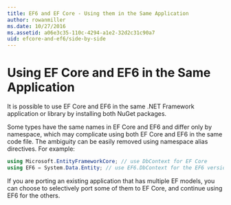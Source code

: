 ```yaml
---
title: EF6 and EF Core - Using them in the Same Application
author: rowanmiller
ms.date: 10/27/2016
ms.assetid: a06e3c35-110c-4294-a1e2-32d2c31c90a7
uid: efcore-and-ef6/side-by-side
---
```

# Using EF Core and EF6 in the Same Application

It is possible to use EF Core and EF6 in the same .NET Framework application or library by installing both NuGet packages.

Some types have the same names in EF Core and EF6 and differ only by namespace, which may complicate using both EF Core and EF6 in the same code file. The ambiguity can be easily removed using namespace alias directives. For example:

``` csharp
using Microsoft.EntityFrameworkCore; // use DbContext for EF Core
using EF6 = System.Data.Entity; // use EF6.DbContext for the EF6 version
```

If you are porting an existing application that has multiple EF models, you can choose to selectively port some of them to EF Core, and continue using EF6 for the others.
